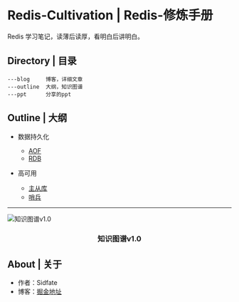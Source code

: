 # Redis-Cultivation | Redis-修炼手册

Redis 学习笔记，读薄后读厚，看明白后讲明白。

## Directory | 目录

```
---blog     博客，详细文章
---outline  大纲，知识图谱
---ppt      分享的ppt
```

## Outline | 大纲

* 数据持久化
    * [AOF](https://github.com/Sidfate/Redis-Cultivation/tree/master/outline/持久化-AOF.md)
    * [RDB](https://github.com/Sidfate/Redis-Cultivation/tree/master/outline/持久化-RDB.md)

* 高可用
    * [主从库](https://github.com/Sidfate/Redis-Cultivation/tree/master/outline/高可用-主从库.md)
    * [哨兵](https://github.com/Sidfate/Redis-Cultivation/tree/master/outline/高可用-哨兵.md)



---


![知识图谱v1.0](https://sidfate.oss-cn-hangzhou.aliyuncs.com/uPic/RedisRoadmap.png)
<h3 align="center">知识图谱v1.0</h3>

## About | 关于


* 作者：Sidfate
* 博客：[掘金地址](https://juejin.im/user/3368559357476397)